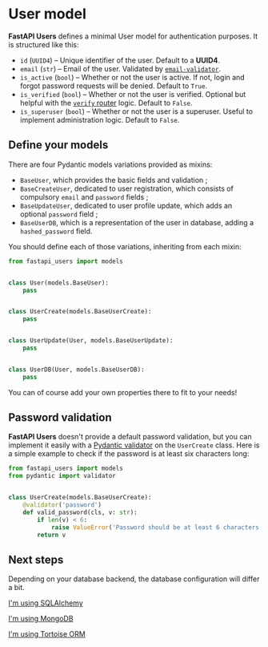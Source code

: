 # User model

**FastAPI Users** defines a minimal User model for authentication purposes. It is structured like this:

* `id` (`UUID4`) – Unique identifier of the user. Default to a **UUID4**.
* `email` (`str`) – Email of the user. Validated by [`email-validator`](https://github.com/JoshData/python-email-validator).
* `is_active` (`bool`) – Whether or not the user is active. If not, login and forgot password requests will be denied. Default to `True`.
* `is_verified` (`bool`) – Whether or not the user is verified. Optional but helpful with the [`verify` router](./routers/verify.md) logic. Default to `False`.
* `is_superuser` (`bool`) – Whether or not the user is a superuser. Useful to implement administration logic. Default to `False`.

## Define your models

There are four Pydantic models variations provided as mixins:

* `BaseUser`, which provides the basic fields and validation ;
* `BaseCreateUser`, dedicated to user registration, which consists of compulsory `email` and `password` fields ;
* `BaseUpdateUser`, dedicated to user profile update, which adds an optional `password` field ;
* `BaseUserDB`, which is a representation of the user in database, adding a `hashed_password` field.

You should define each of those variations, inheriting from each mixin:

```py
from fastapi_users import models


class User(models.BaseUser):
    pass


class UserCreate(models.BaseUserCreate):
    pass


class UserUpdate(User, models.BaseUserUpdate):
    pass


class UserDB(User, models.BaseUserDB):
    pass
```

You can of course add your own properties there to fit to your needs!

## Password validation

**FastAPI Users** doesn't provide a default password validation, but you can implement it easily with a [Pydantic validator](https://pydantic-docs.helpmanual.io/usage/validators/) on the `UserCreate` class. Here is a simple example to check if the password is at least six characters long:

```py
from fastapi_users import models
from pydantic import validator


class UserCreate(models.BaseUserCreate):
    @validator('password')
    def valid_password(cls, v: str):
        if len(v) < 6:
            raise ValueError('Password should be at least 6 characters')
        return v
```

## Next steps

Depending on your database backend, the database configuration will differ a bit.

[I'm using SQLAlchemy](databases/sqlalchemy.md)

[I'm using MongoDB](databases/mongodb.md)

[I'm using Tortoise ORM](databases/tortoise.md)
